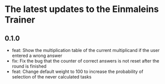 # The latest updates to the Einmaleins Trainer
## 0.1.0

- feat: Show the multiplication table of the current multiplicand if the user entered a wrong answer
- fix: Fix the bug that the counter of correct answers is not reset after the round is finished
- feat: Change default weight to 100 to increase the probability of selection of the never calculated tasks